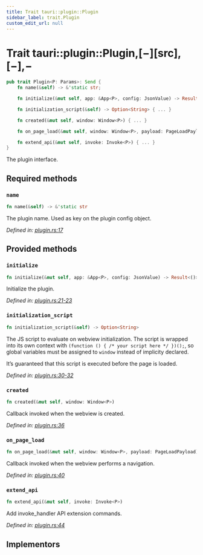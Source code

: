 ```yaml
---
title: Trait tauri::plugin::Plugin
sidebar_label: trait.Plugin
custom_edit_url: null
---
```


# Trait tauri::plugin::Plugin,\[−]\[src],\[−],−

```rs
pub trait Plugin<P: Params>: Send {
    fn name(&self) -> &'static str;

    fn initialize(&mut self, app: &App<P>, config: JsonValue) -> Result<()> { ... }

    fn initialization_script(&self) -> Option<String> { ... }

    fn created(&mut self, window: Window<P>) { ... }

    fn on_page_load(&mut self, window: Window<P>, payload: PageLoadPayload) { ... }

    fn extend_api(&mut self, invoke: Invoke<P>) { ... }
}
```

The plugin interface.

## Required methods

### `name`

```rs
fn name(&self) -> &'static str
```

The plugin name. Used as key on the plugin config object.

_Defined in: [plugin.rs:17](https://github.com/tauri-apps/tauri/blob/af634db/core/tauri/src/plugin.rs#L17)_

## Provided methods

### `initialize`

```rs
fn initialize(&mut self, app: &App<P>, config: JsonValue) -> Result<()>
```

Initialize the plugin.

_Defined in: [plugin.rs:21-23](https://github.com/tauri-apps/tauri/blob/af634db/core/tauri/src/plugin.rs#L21-23)_

### `initialization_script`

```rs
fn initialization_script(&self) -> Option<String>
```

The JS script to evaluate on webview initialization. The script is wrapped into its own context with `(function () { /* your script here */ })();`, so global variables must be assigned to `window` instead of implicity declared.

It’s guaranteed that this script is executed before the page is loaded.

_Defined in: [plugin.rs:30-32](https://github.com/tauri-apps/tauri/blob/af634db/core/tauri/src/plugin.rs#L30-32)_

### `created`

```rs
fn created(&mut self, window: Window<P>)
```

Callback invoked when the webview is created.

_Defined in: [plugin.rs:36](https://github.com/tauri-apps/tauri/blob/af634db/core/tauri/src/plugin.rs#L36)_

### `on_page_load`

```rs
fn on_page_load(&mut self, window: Window<P>, payload: PageLoadPayload)
```

Callback invoked when the webview performs a navigation.

_Defined in: [plugin.rs:40](https://github.com/tauri-apps/tauri/blob/af634db/core/tauri/src/plugin.rs#L40)_

### `extend_api`

```rs
fn extend_api(&mut self, invoke: Invoke<P>)
```

Add invoke_handler API extension commands.

_Defined in: [plugin.rs:44](https://github.com/tauri-apps/tauri/blob/af634db/core/tauri/src/plugin.rs#L44)_

## Implementors
